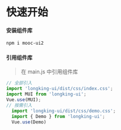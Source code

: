 # 快速开始

#### 安装组件库

```bash
npm i mooc-ui2
```

#### 引用组件库
> 在 main.js 中引用组件库

```javascript
// 全部引入
import 'longking-ui/dist/css/index.css';
import MUI from 'longking-ui';
Vue.use(MUI);
// 按需引入
  import 'longking-ui/dist/css/demo.css';
  import { Demo } from 'longking-ui';
  Vue.use(Demo)
```